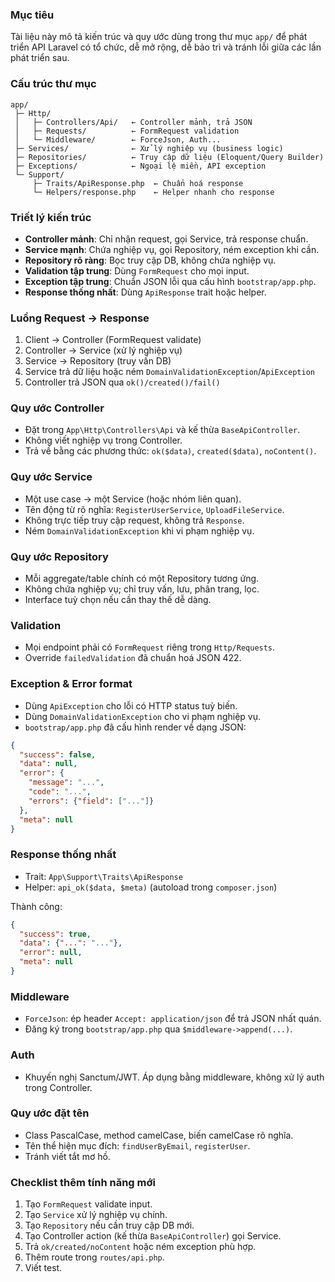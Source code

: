 ### Mục tiêu

Tài liệu này mô tả kiến trúc và quy ước dùng trong thư mục `app/` để phát triển API Laravel có tổ chức, dễ mở rộng, dễ bảo trì và tránh lỗi giữa các lần phát triển sau.

### Cấu trúc thư mục

```
app/
 ├─ Http/
 │   ├─ Controllers/Api/   ← Controller mảnh, trả JSON
 │   ├─ Requests/          ← FormRequest validation
 │   └─ Middleware/        ← ForceJson, Auth...
 ├─ Services/              ← Xử lý nghiệp vụ (business logic)
 ├─ Repositories/          ← Truy cập dữ liệu (Eloquent/Query Builder)
 ├─ Exceptions/            ← Ngoại lệ miền, API exception
 └─ Support/
     ├─ Traits/ApiResponse.php  ← Chuẩn hoá response
     └─ Helpers/response.php    ← Helper nhanh cho response
```

### Triết lý kiến trúc

- **Controller mảnh**: Chỉ nhận request, gọi Service, trả response chuẩn.
- **Service mạnh**: Chứa nghiệp vụ, gọi Repository, ném exception khi cần.
- **Repository rõ ràng**: Bọc truy cập DB, không chứa nghiệp vụ.
- **Validation tập trung**: Dùng `FormRequest` cho mọi input.
- **Exception tập trung**: Chuẩn JSON lỗi qua cấu hình `bootstrap/app.php`.
- **Response thống nhất**: Dùng `ApiResponse` trait hoặc helper.

### Luồng Request → Response

1) Client → Controller (FormRequest validate)  
2) Controller → Service (xử lý nghiệp vụ)  
3) Service → Repository (truy vấn DB)  
4) Service trả dữ liệu hoặc ném `DomainValidationException`/`ApiException`  
5) Controller trả JSON qua `ok()/created()/fail()`

### Quy ước Controller

- Đặt trong `App\Http\Controllers\Api` và kế thừa `BaseApiController`.
- Không viết nghiệp vụ trong Controller.
- Trả về bằng các phương thức: `ok($data)`, `created($data)`, `noContent()`.

### Quy ước Service

- Một use case → một Service (hoặc nhóm liên quan).
- Tên động từ rõ nghĩa: `RegisterUserService`, `UploadFileService`.
- Không trực tiếp truy cập request, không trả `Response`.
- Ném `DomainValidationException` khi vi phạm nghiệp vụ.

### Quy ước Repository

- Mỗi aggregate/table chính có một Repository tương ứng.
- Không chứa nghiệp vụ; chỉ truy vấn, lưu, phân trang, lọc.
- Interface tuỳ chọn nếu cần thay thế dễ dàng.

### Validation

- Mọi endpoint phải có `FormRequest` riêng trong `Http/Requests`.
- Override `failedValidation` đã chuẩn hoá JSON 422.

### Exception & Error format

- Dùng `ApiException` cho lỗi có HTTP status tuỳ biến.
- Dùng `DomainValidationException` cho vi phạm nghiệp vụ.
- `bootstrap/app.php` đã cấu hình render về dạng JSON:

```json
{
  "success": false,
  "data": null,
  "error": {
    "message": "...",
    "code": "...",
    "errors": {"field": ["..."]}
  },
  "meta": null
}
```

### Response thống nhất

- Trait: `App\Support\Traits\ApiResponse`  
- Helper: `api_ok($data, $meta)` (autoload trong `composer.json`)

Thành công:

```json
{
  "success": true,
  "data": {"...": "..."},
  "error": null,
  "meta": null
}
```

### Middleware

- `ForceJson`: ép header `Accept: application/json` để trả JSON nhất quán.
- Đăng ký trong `bootstrap/app.php` qua `$middleware->append(...)`.

### Auth

- Khuyến nghị Sanctum/JWT. Áp dụng bằng middleware, không xử lý auth trong Controller.

### Quy ước đặt tên

- Class PascalCase, method camelCase, biến camelCase rõ nghĩa.
- Tên thể hiện mục đích: `findUserByEmail`, `registerUser`.
- Tránh viết tắt mơ hồ.

### Checklist thêm tính năng mới

1) Tạo `FormRequest` validate input.  
2) Tạo `Service` xử lý nghiệp vụ chính.  
3) Tạo `Repository` nếu cần truy cập DB mới.  
4) Tạo Controller action (kế thừa `BaseApiController`) gọi Service.  
5) Trả `ok/created/noContent` hoặc ném exception phù hợp.  
6) Thêm route trong `routes/api.php`.  
7) Viết test.